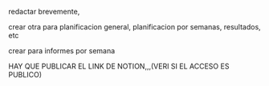 redactar brevemente,


crear otra para planificacion general, planificacion por semanas, resultados, etc

crear para informes por semana

HAY QUE PUBLICAR EL LINK DE NOTION,,,(VERI SI EL ACCESO ES PUBLICO)